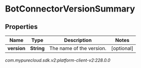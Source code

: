 # BotConnectorVersionSummary


## Properties

| Name | Type | Description | Notes |
| ------------ | ------------- | ------------- | ------------- |
| **version** | **String** | The name of the version. |  [optional] |




_com.mypurecloud.sdk.v2:platform-client-v2:228.0.0_
